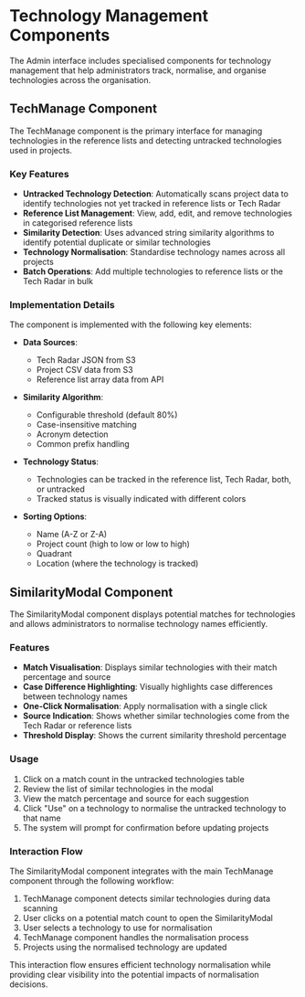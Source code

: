 # Technology Management Components

The Admin interface includes specialised components for technology management that help administrators track, normalise, and organise technologies across the organisation.

## TechManage Component

The TechManage component is the primary interface for managing technologies in the reference lists and detecting untracked technologies used in projects.

### Key Features

- **Untracked Technology Detection**: Automatically scans project data to identify technologies not yet tracked in reference lists or Tech Radar
- **Reference List Management**: View, add, edit, and remove technologies in categorised reference lists
- **Similarity Detection**: Uses advanced string similarity algorithms to identify potential duplicate or similar technologies
- **Technology Normalisation**: Standardise technology names across all projects
- **Batch Operations**: Add multiple technologies to reference lists or the Tech Radar in bulk

### Implementation Details

The component is implemented with the following key elements:

- **Data Sources**:
  - Tech Radar JSON from S3
  - Project CSV data from S3
  - Reference list array data from API

- **Similarity Algorithm**:
  - Configurable threshold (default 80%)
  - Case-insensitive matching
  - Acronym detection
  - Common prefix handling

- **Technology Status**:
  - Technologies can be tracked in the reference list, Tech Radar, both, or untracked
  - Tracked status is visually indicated with different colors

- **Sorting Options**:
  - Name (A-Z or Z-A)
  - Project count (high to low or low to high)
  - Quadrant
  - Location (where the technology is tracked)

## SimilarityModal Component

The SimilarityModal component displays potential matches for technologies and allows administrators to normalise technology names efficiently.

### Features

- **Match Visualisation**: Displays similar technologies with their match percentage and source
- **Case Difference Highlighting**: Visually highlights case differences between technology names
- **One-Click Normalisation**: Apply normalisation with a single click
- **Source Indication**: Shows whether similar technologies come from the Tech Radar or reference lists
- **Threshold Display**: Shows the current similarity threshold percentage

### Usage

1. Click on a match count in the untracked technologies table
2. Review the list of similar technologies in the modal
3. View the match percentage and source for each suggestion
4. Click "Use" on a technology to normalise the untracked technology to that name
5. The system will prompt for confirmation before updating projects

### Interaction Flow

The SimilarityModal component integrates with the main TechManage component through the following workflow:

1. TechManage component detects similar technologies during data scanning
2. User clicks on a potential match count to open the SimilarityModal
3. User selects a technology to use for normalisation
4. TechManage component handles the normalisation process
5. Projects using the normalised technology are updated

This interaction flow ensures efficient technology normalisation while providing clear visibility into the potential impacts of normalisation decisions.
